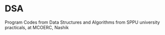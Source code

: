 # DSA
Program Codes from Data Structures and Algorithms from SPPU university practicals, at MCOERC, Nashik

